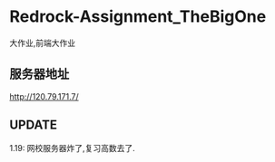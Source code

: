 # Redrock-Assignment_TheBigOne
大作业,前端大作业

## 服务器地址
http://120.79.171.7/


## UPDATE
1.19: 网校服务器炸了,复习高数去了.
